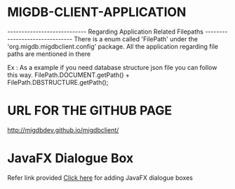 <h1>MIGDB-CLIENT-APPLICATION</h1>


---------------------------- Regarding Application Related Filepaths -------------------------------
There is a enum called 'FilePath' under the 'org.migdb.migdbclient.config' package. All the application regarding file paths are mentioned in there

Ex : As a example if you need database structure json file you can follow this way. FilePath.DOCUMENT.getPath() + FilePath.DBSTRUCTURE.getPath();

<h1>  URL FOR THE GITHUB PAGE </h1>
<p><a href="http://migdbdev.github.io/migdbclient/">http://migdbdev.github.io/migdbclient/</a></p>

<h1> JavaFX Dialogue Box </h1>
<p>Refer link provided <a href = "http://code.makery.ch/blog/javafx-8-dialogs/">Click here</a> for adding JavaFX dialogue boxes</p>
